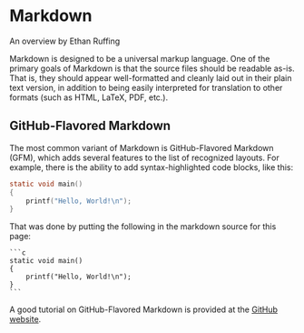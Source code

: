 Markdown
========

An overview by Ethan Ruffing

Markdown is designed to be a universal markup language. One of the primary goals
of Markdown is that the source files should be readable as-is. That is, they
should appear well-formatted and cleanly laid out in their plain text version,
in addition to being easily interpreted for translation to other formats (such
as HTML, LaTeX, PDF, etc.).

GitHub-Flavored Markdown
------------------------
The most common variant of Markdown is GitHub-Flavored Markdown (GFM), which
adds several features to the list of recognized layouts. For example, there
is the ability to add syntax-highlighted code blocks, like this:
```c
static void main()
{
	printf("Hello, World!\n");
}
```

That was done by putting the following in the markdown source for this page:
``````````````````````````````
```c
static void main()
{
	printf("Hello, World!\n");
}
```
``````````````````````````````

A good tutorial on GitHub-Flavored Markdown is provided at the
[GitHub website](https://help.github.com/articles/github-flavored-markdown/).
